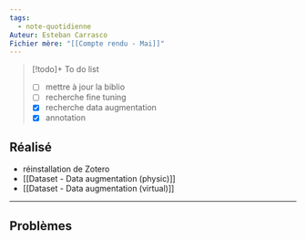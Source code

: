 ```yaml
---
tags:
  - note-quotidienne
Auteur: Esteban Carrasco
Fichier mère: "[[Compte rendu - Mai]]"
---
```


> [!todo]+ To do list
> - [ ] mettre à jour la biblio
> - [ ] recherche fine tuning
> - [x] recherche data augmentation
> - [x] annotation

## Réalisé
- réinstallation de Zotero
- [[Dataset - Data augmentation (physic)]]
- [[Dataset - Data augmentation (virtual)]]



---
## Problèmes



